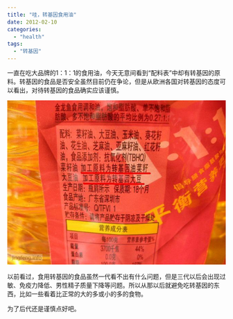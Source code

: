 ```yaml
---
title: "哇，转基因食用油"
date: 2012-02-10
categories: 
  - "health"
tags: 
  - "转基因"
---
```


一直在吃大品牌的1：1：1的食用油，今天无意间看到“配料表”中却有转基因的原料。转基因的食品是否安全虽然目前仍在争论，但是从欧洲各国对转基因的态度可以看出，对待转基因的食品确实应该谨慎。

![½ðÁúÓã](images/6851613571_fa18e73ea1_z.jpg)

以前看过，食用转基因的食品虽然一代看不出有什么问题，但是三代以后会出现过敏、免疫力降低、男性精子质量下降等问题。所以从那以后就避免吃转基因的东西，比如一些看着比正常的大的多或小的多的食物。

为了后代还是谨慎点好吧。

